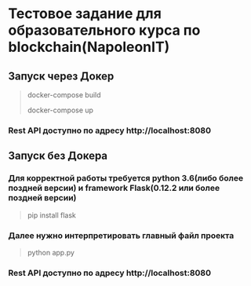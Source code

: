 # Тестовое задание для образовательного курса по blockchain(NapoleonIT)

## Запуск через Докер
> docker-compose build
>
> docker-compose up
### Rest API доступно по адресу http://localhost:8080

## Запуск без Докера
### Для корректной работы требуется python 3.6(либо более поздней версии) и framework Flask(0.12.2 или более поздней версии)
> pip install flask
### Далее нужно интерпретировать главный файл проекта
> python app.py
### Rest API доступно по адресу http://localhost:8080

